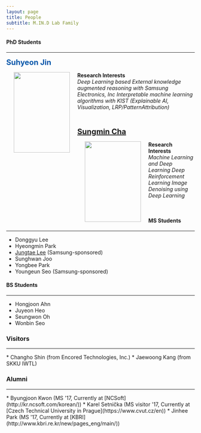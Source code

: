 ```yaml
---
layout: page
title: People
subtitle: M.IN.D Lab Family
---
```


#### PhD Students
<hr>

<p id="Wani"></p>

<b><span style="font-size: 20px !important; color: #0055A9;">Suhyeon Jin </span></b>

<img src="https://raw.githubusercontent.com/mindlab-skku/mindlab-skku.github.io/master/img/Suhyeon_Jin.jpeg" width="150" height="215" align="left" hspace="20" />

**Research Interests**  
_Deep Learning based External knowledge augmented reasoning with Samsung Electronics, Inc_
_Interpretable machine learning algorithms with KIST (Explainable AI, Visualization, LRP/PatternAttribution)_

<br>

<p id="Catherine"></p>

<b><span style="font-size: 20px !important; color: #0055A9;">[Sungmin Cha](https://csm9493.github.io/about/)   </span></b>

<img src="https://raw.githubusercontent.com/mindlab-skku/mindlab-skku.github.io/master/img/Sungmin_Cha.jpeg" width="150" height="215" align="left" hspace="20" />

**Research Interests**  
_Machine Learning and Deep Learning_
_Deep Reinforcement Learning_
_Image Denoising using Deep Learning_

<br>

<p id="YongWook"></p>






#### MS Students
<hr>

* Donggyu Lee     
* Hyeongmin Park
* [Jungtae Lee](https://jungtae9lee.github.io/about/) (Samsung-sponsored)
* Sunghwan Joo
* Yongbee Park
* Youngeun Seo (Samsung-sponsored)

#### BS Students
<hr>

* Hongjoon Ahn
* Juyeon Heo
* Seungwon Oh
* Wonbin Seo   


### Visitors
<hr>
* Changho Shin (from Encored Technologies, Inc.)
* Jaewoong Kang (from SKKU IWTL)


### Alumni
<hr>
* Byungjoon Kwon (MS '17, Currently at [NCSoft](http://kr.ncsoft.com/korean/))
* Karel Setnička (MS visitor '17, Currently at [Czech Technical University in Prague](https://www.cvut.cz/en))
* Jinhee Park (MS '17, Currently at [KBRI](http://www.kbri.re.kr/new/pages_eng/main/))

